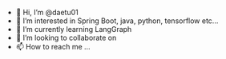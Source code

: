 - 👋 Hi, I’m @daetu01
- 👀 I’m interested in Spring Boot, java, python, tensorflow etc...
- 🌱 I’m currently learning LangGraph
- 💞️ I’m looking to collaborate on 
- 📫 How to reach me ...

<!---
daetu01/daetu01 is a ✨ special ✨ repository because its `README.md` (this file) appears on your GitHub profile.
You can click the Preview link to take a look at your changes.
--->
